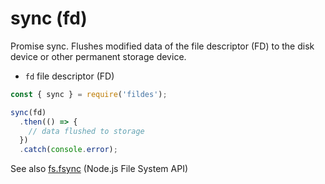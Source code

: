 # sync (fd)

Promise sync.
Flushes modified data of the file descriptor (FD) to the disk device or other permanent storage device.

- `fd` file descriptor (FD)

```javascript
const { sync } = require('fildes');

sync(fd)
  .then(() => {
    // data flushed to storage
  })
  .catch(console.error);
```

See also [fs.fsync](https://nodejs.org/api/fs.html#fs_fs_fsync_fd_callback) (Node.js File System API)
